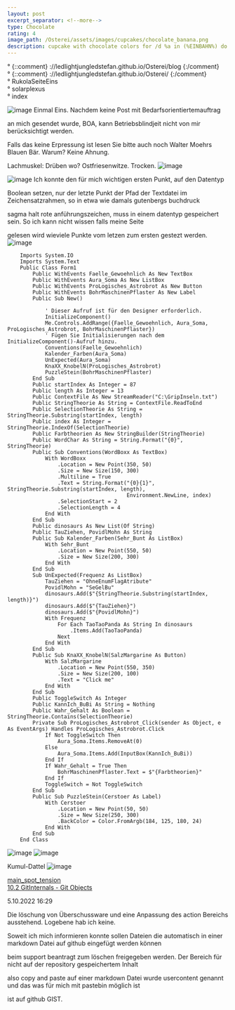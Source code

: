 ```yaml
---
layout: post
excerpt_separator: <!--more-->
type: Chocolate
rating: 4
image_path: /Osterei/assets/images/cupcakes/chocolate_banana.png
description: cupcake with chocolate colors for /d %a in (%EINBAHN%) do dir /b %a
---
```

° {::comment} ://ledlightjungledstefan.github.io/Osterei/blog {:/comment}
<br>
° {::comment} ://ledlightjungledstefan.github.io/Osterei/ {:/comment}
<br>
° RukolaSeiteEins
<br>
° solarplexus
<br>
° index

![image](https://user-images.githubusercontent.com/75255909/195698790-27a986f7-fbec-4f4d-974a-85605d15be7f.png)
Einmal Eins. Nachdem keine Post mit Bedarfsorientiertemauftrag

an mich gesendet wurde, BOA, kann Betriebsblindjeit nicht
von mir berücksichtigt werden.

Falls das keine Erpressung ist lesen Sie bitte auch noch Walter
Moehrs Blauen Bär. Warum? Keine Ahnung.

Lachmuskel: Drüben wo? Ostfriesenwitze. Trocken.
![image](https://user-images.githubusercontent.com/75255909/195703824-a50aaaa6-78b4-4cfd-9d22-934d943a26b4.png)

![image](https://user-images.githubusercontent.com/75255909/195704736-cc308ae7-4cb8-45d9-9f4c-86190df65f7c.png)
Ich konnte den für mich wichtigen ersten Punkt, auf den Datentyp

Boolean setzen, nur der letzte Punkt der Pfad der Textdatei
im Zeichensatzrahmen, so in etwa wie damals gutenbergs buchdruck

sagma halt rote anführungszeichen, muss in einem datentyp
gespeichert sein. So ich kann nicht wissen falls meine Seite

gelesen wird wieviele Punkte vom letzen zum ersten gestezt werden.
![image](https://user-images.githubusercontent.com/75255909/195706047-213c09e4-c19f-4a28-9048-04116297a8b7.png)

        Imports System.IO
        Imports System.Text
        Public Class Form1
            Public WithEvents Faelle_Gewoehnlich As New TextBox
            Public WithEvents Aura_Soma As New ListBox
            Public WithEvents ProLogisches_Astrobrot As New Button
            Public WithEvents BohrMaschinenPflaster As New Label
            Public Sub New()

                ' Dieser Aufruf ist für den Designer erforderlich.
                InitializeComponent()
                Me.Controls.AddRange({Faelle_Gewoehnlich, Aura_Soma, ProLogisches_Astrobrot, BohrMaschinenPflaster})
                ' Fügen Sie Initialisierungen nach dem InitializeComponent()-Aufruf hinzu.
                Conventions(Faelle_Gewoehnlich)
                Kalender_Farben(Aura_Soma)
                UnExpected(Aura_Soma)
                KnaXX_KnobelN(ProLogisches_Astrobrot)
                PuzzleStein(BohrMaschinenPflaster)
            End Sub
            Public startIndex As Integer = 87
            Public length As Integer = 13
            Public ContextFile As New StreamReader("C:\GripInseln.txt")
            Public StringTheorie As String = ContextFile.ReadToEnd
            Public SelectionTheorie As String = StringTheorie.Substring(startIndex, length)
            Public index As Integer = StringTheorie.IndexOf(SelectionTheorie)
            Public Farbtheorien As New StringBuilder(StringTheorie)
            Public WordChar As String = String.Format("{0}", StringTheorie)
            Public Sub Conventions(WordBoxx As TextBox)
                With WordBoxx
                    .Location = New Point(350, 50)
                    .Size = New Size(150, 300)
                    .Multiline = True
                    .Text = String.Format("{0}{1}", StringTheorie.Substring(startIndex, length),
                                          Environment.NewLine, index)
                    .SelectionStart = 2
                    .SelectionLength = 4
                End With
            End Sub
            Public dinosaurs As New List(Of String)
            Public TauZiehen, PovidlMohn As String
            Public Sub Kalender_Farben(Sehr_Bunt As ListBox)
                With Sehr_Bunt
                    .Location = New Point(550, 50)
                    .Size = New Size(200, 300)
                End With
            End Sub
            Sub UnExpected(Frequenz As ListBox)
                TauZiehen = "OhneEnumFlagAtribute"
                PovidlMohn = "SeGelBu"
                dinosaurs.Add($"{StringTheorie.Substring(startIndex, length)}")
                dinosaurs.Add($"{TauZiehen}")
                dinosaurs.Add($"{PovidlMohn}")
                With Frequenz
                    For Each TaoTaoPanda As String In dinosaurs
                        .Items.Add(TaoTaoPanda)
                    Next
                End With
            End Sub
            Public Sub KnaXX_KnobelN(SalzMargarine As Button)
                With SalzMargarine
                    .Location = New Point(550, 350)
                    .Size = New Size(200, 100)
                    .Text = "Click me"
                End With
            End Sub
            Public ToggleSwitch As Integer
            Public KannIch_BuBi As String = Nothing
            Public Wahr_Gehalt As Boolean = StringTheorie.Contains(SelectionTheorie)
            Private Sub ProLogisches_Astrobrot_Click(sender As Object, e As EventArgs) Handles ProLogisches_Astrobrot.Click
                If Not ToggleSwitch Then
                    Aura_Soma.Items.RemoveAt(0)
                Else
                    Aura_Soma.Items.Add(InputBox(KannIch_BuBi))
                End If
                If Wahr_Gehalt = True Then
                    BohrMaschinenPflaster.Text = $"{Farbtheorien}"
                End If
                ToggleSwitch = Not ToggleSwitch
            End Sub
            Public Sub PuzzleStein(Cerstoer As Label)
                With Cerstoer
                    .Location = New Point(50, 50)
                    .Size = New Size(250, 300)
                    .BackColor = Color.FromArgb(184, 125, 180, 24)
                End With
            End Sub
        End Class


<!------>

![image](https://user-images.githubusercontent.com/75255909/193558846-d34c296f-3cbe-4566-9606-21305235cf31.png)
![image](https://user-images.githubusercontent.com/75255909/193559632-14f0cf35-3417-4bdf-a505-685634ea8ce4.png)

Kumul-Dattel
![image](https://user-images.githubusercontent.com/75255909/193556849-671685b7-aa5c-4994-8633-4ca0d7457d38.png)

[main_spot_tension](https://ledlightjungledstefan.github.io/Osterei/)<br>
[10.2 GitInternals - Git Objects](https://git-scm.com/book/en/v2/Git-Internals-Git-Objects)

5.10.2022
16:29

Die löschung von Überschussware und eine Anpassung des action
Bereichs ausstehend. Logebene hab ich keine.

Soweit ich mich informieren konnte sollen Dateien die automatisch
in einer markdown Datei auf github eingefügt werden können

beim support beantragt zum löschen freigegeben werden.
Der Bereich für nicht auf der repository gespeichertem Inhalt

also copy and paste auf einer markdown Datei wurde usercontent
genannt und das was für mich mit pastebin möglich ist

ist auf github GIST.<br>
